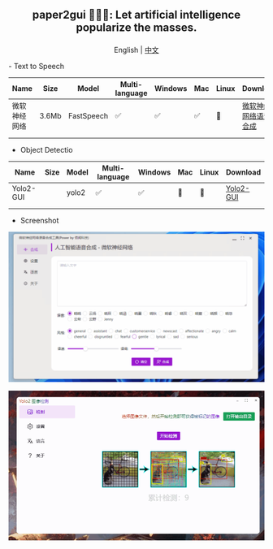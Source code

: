 ##  <p align="center"> paper2gui 🚀🚀🌟: Let artificial intelligence popularize the masses. </p>

<p align="center">English | <a href="README_zh.md">中文</a></p>
- Text to Speech

| Name         | Size  | Model      | Multi-language | Windows | Mac | Linux | Download                                                         |
| ------------ | ----- | ---------- | -------------- | ------- | --- | ----- | ---------------------------------------------------------------- |
| 微软神经网络 | 3.6Mb | FastSpeech | ✅              | ✅       | ✅   | 🔲     | [微软神经网络语音合成](https://github.com/Baiyuetribe/paper2gui) |
|              |       |            |                |         |     |       |                                                                  |
|              |       |            |                |         |     |       |                                                                  |

- Object Detectio

| Name      | Size | Model | Multi-language | Windows | Mac | Linux | Download                                              |
| --------- | ---- | ----- | -------------- | ------- | --- | ----- | ----------------------------------------------------- |
| Yolo2-GUI |      | yolo2 | ✅              | ✅       | 🔲   | 🔲     | [Yolo2-GUI](https://github.com/Baiyuetribe/paper2gui) |
|           |      |       |                |         |     |       |                                                       |
|           |      |       |                |         |     |       |                                                       |

- Screenshot

![](docs/images/microsoft_tts.gif)

![](docs/images/yalo2screen.gif)
